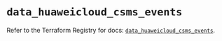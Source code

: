 # `data_huaweicloud_csms_events`

Refer to the Terraform Registry for docs: [`data_huaweicloud_csms_events`](https://registry.terraform.io/providers/huaweicloud/huaweicloud/1.71.1/docs/data-sources/csms_events).
